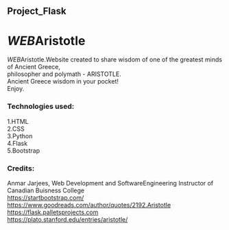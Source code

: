 ## Project_Flask


# <h1><em> WEB</em>Aristotle</h1>

<em> WEB</em>Aristotle.Website created to share wisdom of one of the greatest minds of Ancient Greece,<br> philosopher and polymath - ARISTOTLE.<br>
Ancient Greece wisdom in your pocket!<br>
Enjoy.

### Technologies used:
1.HTML<br>
2.CSS<br>
3.Python<br>
4.Flask<br>
5.Bootstrap<br>

### Credits:
Anmar Jarjees, Web Development and SoftwareEngineering Instructor   of   Canadian Buisness College<br>
https://startbootstrap.com/<br>
https://www.goodreads.com/author/quotes/2192.Aristotle<br>
https://flask.palletsprojects.com<br>
https://plato.stanford.edu/entries/aristotle/<br>
